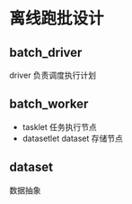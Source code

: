 # 离线跑批设计

## batch_driver

driver 负责调度执行计划

## batch_worker

* tasklet 任务执行节点
* datasetlet dataset 存储节点

## dataset 

数据抽象


